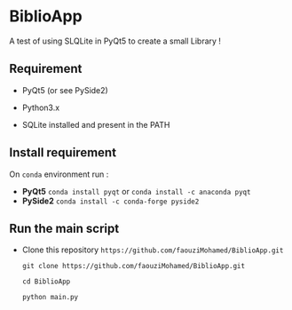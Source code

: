 # BiblioApp
A test of using SLQLite in PyQt5 to create a small Library !

## Requirement 

- PyQt5 (or see PySide2)
- Python3.x

- SQLite installed and present in the PATH

## Install requirement

On `conda` environment run :

- **PyQt5**  ```conda install pyqt``` or ```conda install -c anaconda pyqt```
- **PySide2** ```conda install -c conda-forge pyside2```

## Run the main  script

* Clone this repository `https://github.com/faouziMohamed/BiblioApp.git` 

  ```git
  git clone https://github.com/faouziMohamed/BiblioApp.git
  ```
  
  ```cd BiblioApp```
  
  ```python main.py``` 

